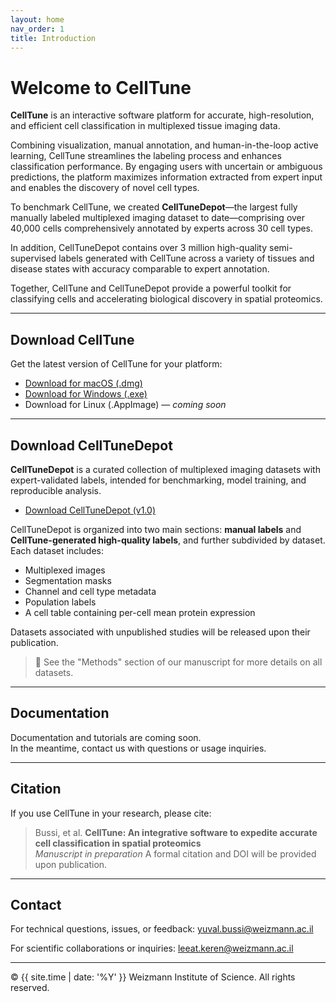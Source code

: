 ```yaml
---
layout: home
nav_order: 1
title: Introduction
---
```


# Welcome to CellTune

**CellTune** is an interactive software platform for accurate, high-resolution, and efficient cell classification in multiplexed tissue imaging data.

Combining visualization, manual annotation, and human-in-the-loop active learning, CellTune streamlines the labeling process and enhances classification performance. By engaging users with uncertain or ambiguous predictions, the platform maximizes information extracted from expert input and enables the discovery of novel cell types.



To benchmark CellTune, we created **CellTuneDepot**—the largest fully manually labeled multiplexed imaging dataset to date—comprising over 40,000 cells comprehensively annotated by experts across 30 cell types. 

In addition, CellTuneDepot contains over 3 million high-quality semi-supervised labels generated with CellTune across a variety of tissues and disease states with accuracy comparable to expert annotation.

Together, CellTune and CellTuneDepot provide a powerful toolkit for classifying cells and accelerating biological discovery in spatial proteomics.


---

## Download CellTune

Get the latest version of CellTune for your platform:

- [Download for macOS (.dmg)](https://github.com/yuvalbussi/CellTune-App/releases/latest/download/CellTune.dmg)
- [Download for Windows (.exe)](https://github.com/yuvalbussi/CellTune-App/releases/latest/download/CellTune.exe)
- Download for Linux (.AppImage) — *coming soon*

---

## Download CellTuneDepot

**CellTuneDepot** is a curated collection of multiplexed imaging datasets with expert-validated labels, intended for benchmarking, model training, and reproducible analysis.

- [Download CellTuneDepot (v1.0)](https://github.com/yuvalbussi/CellTune-App/releases/latest/download/CellTuneDepot.zip)

CellTuneDepot is organized into two main sections: **manual labels** and **CellTune-generated high-quality labels**, and further subdivided by dataset. Each dataset includes:
- Multiplexed images
- Segmentation masks
- Channel and cell type metadata
- Population labels
- A cell table containing per-cell mean protein expression

Datasets associated with unpublished studies will be released upon their publication.

> 📁 See the "Methods" section of our manuscript for more details on all datasets.

---

## Documentation

Documentation and tutorials are coming soon.  
In the meantime, contact us with questions or usage inquiries.

---

## Citation

If you use CellTune in your research, please cite:

> Bussi, et al. **CellTune: An integrative software to expedite accurate cell classification in spatial proteomics**  
> *Manuscript in preparation*
A formal citation and DOI will be provided upon publication.

---

## Contact

For technical questions, issues, or feedback:  [yuval.bussi@weizmann.ac.il](mailto:yuval.bussi@weizmann.ac.il)

For scientific collaborations or inquiries:  [leeat.keren@weizmann.ac.il](mailto:leeat.keren@weizmann.ac.il)

---

© {{ site.time | date: '%Y' }} Weizmann Institute of Science. All rights reserved.
